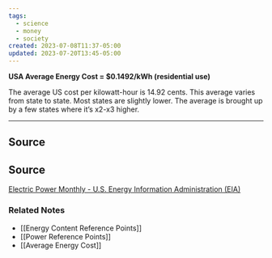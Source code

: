 ```yaml
---
tags:
  - science
  - money
  - society
created: 2023-07-08T11:37-05:00
updated: 2023-07-20T13:45-05:00
---
```

**USA Average Energy Cost = $0.1492/kWh (residential use)**

The average US cost per kilowatt-hour is 14.92 cents. This average varies from state to state. Most states are slightly lower. The average is brought up by a few states where it’s x2-x3 higher.

---

## Source

## Source

[Electric Power Monthly - U.S. Energy Information Administration (EIA)](https://www.eia.gov/electricity/monthly/epm_table_grapher.php?t=epmt_5_6_a)

### Related Notes
- [[Energy Content Reference Points]] 
- [[Power Reference Points]] 
- [[Average Energy Cost]]